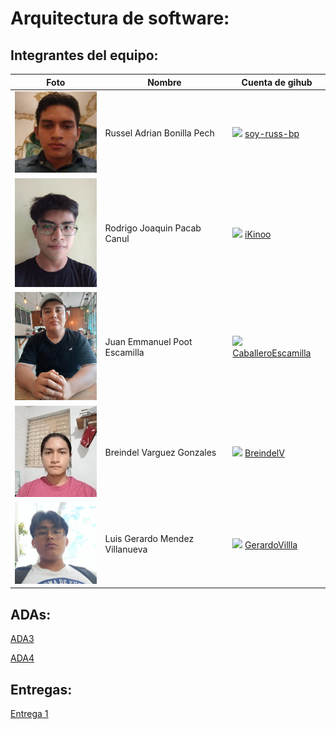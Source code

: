 # Arquitectura de software:

## Integrantes del equipo:


|Foto                   | Nombre                          |Cuenta de gihub|
|-----------------------|---------------------------------|------------|
| <img src="./assets/bonilla-russel.jpg" width="150px"> | Russel Adrian Bonilla Pech | <img src="https://cdn-icons-png.flaticon.com/512/25/25231.png" width="30px"> [soy-russ-bp](https://github.com/soy-russ-bp)|
| <img src="./assets/pacab-rodrigo.jpg" width="150px">  | Rodrigo Joaquin Pacab Canul     | <img src="https://cdn-icons-png.flaticon.com/512/25/25231.png" width="30px"> [iKinoo](https://github.com/iKinoo)|
| <img src="./assets/poot-juan.jpg" width="150px">       | Juan Emmanuel Poot Escamilla    | <img src="https://cdn-icons-png.flaticon.com/512/25/25231.png" width="30px"> [CaballeroEscamilla](https://github.com/CaballeroEscamilla)|
| <img src="./assets/varguez-breindel.jpg" width="150px">| Breindel Varguez Gonzales       | <img src="https://cdn-icons-png.flaticon.com/512/25/25231.png" width="30px"> [BreindelV](https://github.com/BreindelV)|
| <img src="./assets/mendez-gerardo.jpg" width="150px">  | Luis Gerardo Mendez Villanueva  | <img src="https://cdn-icons-png.flaticon.com/512/25/25231.png" width="30px"> [GerardoVillla](https://github.com/GerardoVillla)|

## ADAs:

[ADA3](./tareas/ADA3/)

[ADA4](./tareas/ADA4/)


## Entregas:

[Entrega 1](./entrega1)
